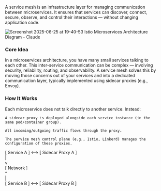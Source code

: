 
A service mesh is an infrastructure layer for managing communication between microservices. It ensures that services can discover, connect, secure, observe, and control their interactions — without changing application code.  

![Screenshot 2025-06-25 at 19-40-53 Istio Microservices Architecture Diagram - Claude](https://github.com/user-attachments/assets/28567875-45a0-4200-9b9b-cdf6deb5d720)
    

### Core Idea

In a microservices architecture, you have many small services talking to each other. This inter-service communication can be complex — involving security, reliability, routing, and observability. A service mesh solves this by moving those concerns out of your services and into a dedicated communication layer, typically implemented using sidecar proxies (e.g., Envoy).  

### How It Works

Each microservice does not talk directly to another service. Instead:

    A sidecar proxy is deployed alongside each service instance (in the same pod/container group).

    All incoming/outgoing traffic flows through the proxy.

    The service mesh control plane (e.g., Istio, Linkerd) manages the configuration of these proxies.

[ Service A ] <--> [ Sidecar Proxy A ]  
                              |  
                              v  
                         [ Network ]  
                              ^  
                              |  
[ Service B ] <--> [ Sidecar Proxy B ]  

